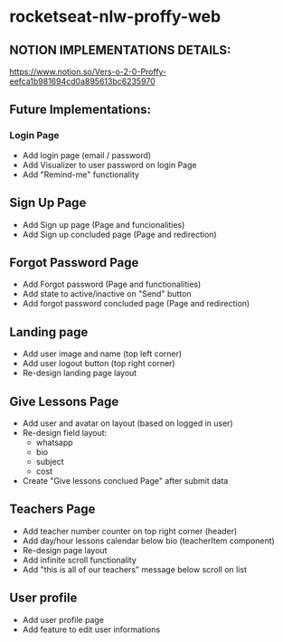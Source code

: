 # rocketseat-nlw-proffy-web

## NOTION IMPLEMENTATIONS DETAILS:
https://www.notion.so/Vers-o-2-0-Proffy-eefca1b981694cd0a895613bc6235970

## Future Implementations:

### Login Page

- Add login page (email / password)
- Add Visualizer to user password on login Page
- Add "Remind-me" functionality

## Sign Up Page
- Add Sign up page (Page and funcionalities)
- Add Sign up concluded page (Page and redirection)

## Forgot Password Page
- Add Forgot password (Page and functionalities)
- Add state to active/inactive on "Send" button
- Add forgot password concluded page (Page and redirection)

## Landing page
- Add user image and name (top left corner)
- Add user logout button (top right corner)
- Re-design landing page layout

## Give Lessons Page
- Add user and avatar on layout (based on logged in user)
- Re-design field layout: 
  - whatsapp
  - bio
  - subject
  - cost
- Create "Give lessons conclued Page" after submit data

## Teachers Page
- Add teacher number counter on top right corner (header)
- Add day/hour lessons calendar below bio (teacherItem component)
- Re-design page layout
- Add infinite scroll functionality
- Add "this is all of our teachers" message below scroll on list

## User profile
- Add user profile page
- Add feature to edit user informations

